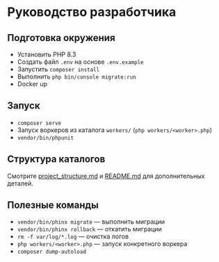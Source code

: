 # Руководство разработчика

## Подготовка окружения
- Установить PHP 8.3
- Создать файл `.env` на основе `.env.example`
- Запустить `composer install`
- Выполнить `php bin/console migrate:run`
- Docker up

## Запуск
- `composer serve`
- Запуск воркеров из каталога `workers/` (`php workers/<worker>.php`)
- `vendor/bin/phpunit`

## Структура каталогов
Смотрите [project_structure.md](project_structure.md) и [README.md](../README.md) для дополнительных деталей.

## Полезные команды
- `vendor/bin/phinx migrate` — выполнить миграции
- `vendor/bin/phinx rollback` — откатить миграции
- `rm -f var/log/*.log` — очистка логов
- `php workers/<worker>.php` — запуск конкретного воркера
- `composer dump-autoload`

